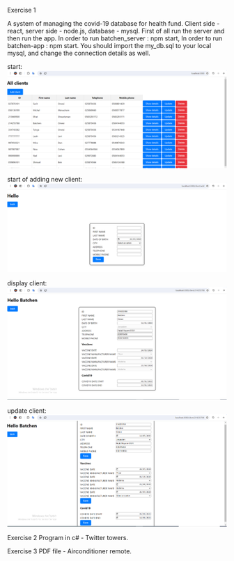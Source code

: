 Exercise 1

A system of managing the covid-19 database for health fund.
Client side - react, server side - node.js, database - mysql.
First of all run the server and then run the app.
In order to run batchen_server : npm start,
In order to run batchen-app : npm start.
You should import the my_db.sql to your local mysql, and change the connection details as well. 

start:
![start](./ex_1/screenshots/start.png)

start of adding new client:
![start of adding new client](./ex_1/screenshots/start%20of%20adding%20new%20client.png)

display client:
![display client](./ex_1/screenshots/display%20client.png)

update client:
![update client](./ex_1/screenshots/update%20client.png)

Exercise 2
Program in c# - Twitter towers.

Exercise 3
PDF file - Airconditioner remote.